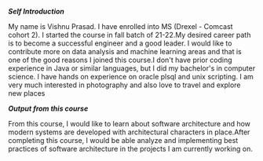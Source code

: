 **_Self Introduction_**

My name is Vishnu Prasad. I have enrolled into MS (Drexel - Comcast cohort 2). I started the course in fall batch of 21-22.My desired career path is to become a successful engineer and a good leader. I would like to contribute more on data analysis and machine learning areas and that is one of the good reasons I joined this course.I don't have prior coding experience in Java or similar languages, but I did my bachelor's in computer science. I have hands on experience on oracle plsql and unix scripting. I am very much interested in photography and also love to travel and explore new places

**_Output from this course_**

From this course, I would like to learn about software architecture and how modern systems are developed with architectural characters in place.After completing this course, I would be able analyze and implementing best practices of software architecture in the projects I am currently working on.
